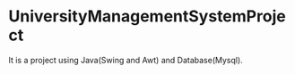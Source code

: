 # UniversityManagementSystemProject
It is a project using Java(Swing and Awt) and Database(Mysql). 
